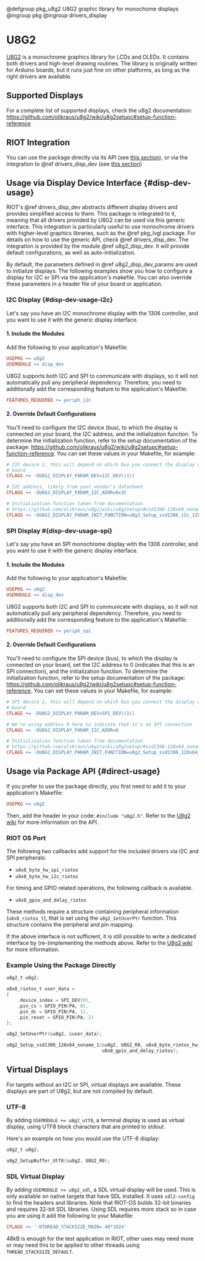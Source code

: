 @defgroup pkg_u8g2 U8G2 graphic library for monochome displays
@ingroup pkg
@ingroup drivers_display

# U8G2

[U8G2](https://github.com/olikraus/u8g2) is a monochrome graphics library for
LCDs and OLEDs. It contains both drivers and high-level drawing routines. The
library is originally written for Arduino boards, but it runs just fine on
other platforms, as long as the right drivers are available.

## Supported Displays
For a complete list of supported displays, check the u8g2 documentation:
https://github.com/olikraus/u8g2/wiki/u8g2setupc#setup-function-reference

## RIOT Integration
You can use the package directly via its API (see
[this section](#direct-usage)), or via the integration to @ref drivers_disp_dev
(see [this section](#disp-dev-usage))

## Usage via Display Device Interface {#disp-dev-usage}
RIOT's @ref drivers_disp_dev abstracts different display drivers and provides
simplified access to them. This package is integrated to it, meaning that all
drivers provided by U8G2 can be used via this generic interface. This
integration is particularly useful to use monochrome drivers with higher-level
graphics libraries, such as the @ref pkg_lvgl package. For details on how to use
the generic API, check @ref drivers_disp_dev. The integration is provided by the
module @ref u8g2_disp_dev. It will provide default configurations, as well as
auto-initialization.

By default, the parameters defined in @ref u8g2_disp_dev_params are used to
initialize displays. The following examples show you how to configure a display
for I2C or SPI via the application's makefile. You can also override these
parameters in a header file of your board or application.

### I2C Display {#disp-dev-usage-i2c}

Let's say you have an I2C monochrome display with the 1306 controller, and you
want to use it with the generic display interface.

#### 1. Include the Modules

Add the following to your application's Makefile:

```Makefile
USEPKG += u8g2
USEMODULE += disp_dev
```
U8G2 supports both I2C and SPI to communicate with displays, so it will not
automatically pull any peripheral dependency. Therefore, you need to
additionally add the corresponding feature to the application's Makefile:

```Makefile
FEATURES_REQUIRED += periph_i2c
```

#### 2. Override Default Configurations

You'll need to configure the I2C device (bus), to which the display is connected
on your board, the I2C address, and the initialization function. To determine
the initialization function, refer to the setup documentation of the package:
https://github.com/olikraus/u8g2/wiki/u8g2setupc#setup-function-reference. You
can set these values in your Makefile, for example:

```Makefile
# I2C device 1, this will depend on which bus you connect the display on your
# board
CFLAGS += -DU8G2_DISPLAY_PARAM_DEV=I2C_DEV\(1\)

# I2C address, likely from your vendor's datasheet
CFLAGS += -DU8G2_DISPLAY_PARAM_I2C_ADDR=0x3C

# Initialization function taken from documentation
# https://github.com/olikraus/u8g2/wiki/u8g2setupc#ssd1306-128x64_noname-1
CFLAGS += -DU8G2_DISPLAY_PARAM_INIT_FUNCTION=u8g2_Setup_ssd1306_i2c_128x64_noname_f
```

### SPI Display #{disp-dev-usage-spi}

Let's say you have an SPI monochrome display with the 1306 controller, and you
want to use it with the generic display interface.

#### 1. Include the Modules

Add the following to your application's Makefile:

```Makefile
USEPKG += u8g2
USEMODULE += disp_dev
```

U8G2 supports both I2C and SPI to communicate with displays, so it will not
automatically pull any peripheral dependency. Therefore, you need to
additionally add the corresponding feature to the application's Makefile:

```Makefile
FEATURES_REQUIRED += periph_spi
```

#### 2. Override Default Configurations

You'll need to configure the SPI device (bus), to which the display is connected
on your board, set the I2C address to 0 (indicates that this is an SPI
connection), and the initialization function. To determine the initialization
function, refer to the setup documentation of the package:
https://github.com/olikraus/u8g2/wiki/u8g2setupc#setup-function-reference. You
can set these values in your Makefile, for example:

```Makefile
# SPI device 1, this will depend on which bus you connect the display on your
# board
CFLAGS += -DU8G2_DISPLAY_PARAM_DEV=SPI_DEV\(1\)

# We're using address 0 here to indicate that it's an SPI connection
CFLAGS += -DU8G2_DISPLAY_PARAM_I2C_ADDR=0

# Initialization function taken from documentation
# https://github.com/olikraus/u8g2/wiki/u8g2setupc#ssd1306-128x64_noname
CFLAGS += -DU8G2_DISPLAY_PARAM_INIT_FUNCTION=u8g2_Setup_ssd1306_128x64_noname_f
```

## Usage via Package API {#direct-usage}
If you prefer to use the package directly, you first need to add it to your
application's Makefile:
```Makefile
USEPKG += u8g2
```
Then, add the header in your code: `#include "u8g2.h"`.
Refer to the [U8g2 wiki](https://github.com/olikraus/u8g2/wiki) for more
information on the API.

### RIOT OS Port

The following two callbacks add support for the included drivers via I2C and
SPI peripherals:

* `u8x8_byte_hw_spi_riotos`
* `u8x8_byte_hw_i2c_riotos`

For timing and GPIO related operations, the following callback is available.

* `u8x8_gpio_and_delay_riotos`

These methods require a structure containing peripheral information
(`u8x8_riotos_t`), that is set using the `u8g2_SetUserPtr` function. This
structure contains the peripheral and pin mapping.

If the above interface is not sufficient, it is still possible to write a
dedicated interface by (re-)implementing the methods above. Refer to the
[U8g2 wiki](https://github.com/olikraus/u8g2/wiki) for more information.

### Example Using the Package Directly
```c
u8g2_t u8g2;

u8x8_riotos_t user_data =
{
    .device_index = SPI_DEV(0),
    .pin_cs = GPIO_PIN(PA, 0),
    .pin_dc = GPIO_PIN(PA, 1),
    .pin_reset = GPIO_PIN(PA, 2)
};

u8g2_SetUserPtr(&u8g2, &user_data);

u8g2_Setup_ssd1306_128x64_noname_1(&u8g2, U8G2_R0, u8x8_byte_riotos_hw_spi,
                                   u8x8_gpio_and_delay_riotos);
```

## Virtual Displays
For targets without an I2C or SPI, virtual displays are available. These
displays are part of U8g2, but are not compiled by default.

### UTF-8

By adding `USEMODULE += u8g2_utf8`, a terminal display is used as virtual
display, using UTF8 block characters that are printed to stdout.

Here's an example on how you would use the UTF-8 display:
```c
u8g2_t u8g2;

u8g2_SetupBuffer_Utf8(&u8g2, U8G2_R0);
```

### SDL Virtual Display
By adding `USEMODULE += u8g2_sdl`, a SDL virtual display will be used. This is
only available on native targets that have SDL installed. It uses `sdl2-config`
to find the headers and libraries. Note that RIOT-OS builds 32-bit binaries and
requires 32-bit SDL libraries. Using SDL requires more stack so in case you are
using it add the following to your Makefile:
```Makefile
CFLAGS += '-DTHREAD_STACKSIZE_MAIN= 48*1024'
```
48kB is enough for the test application in RIOT, other uses may need more or may
need this to be applied to other threads using `THREAD_STACKSIZE_DEFAULT`.
